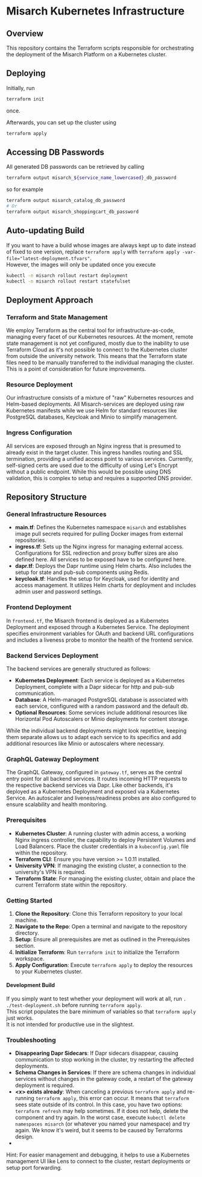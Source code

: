 # Misarch Kubernetes Infrastructure

## Overview

This repository contains the Terraform scripts responsible for orchestrating the deployment of the Misarch Platform on a Kubernetes cluster.

## Deploying

Initially, run
```sh
terraform init
```
once.

Afterwards, you can set up the cluster using
```sh
terraform apply
```

## Accessing DB Passwords

All generated DB passwords can be retrieved by calling
```sh
terraform output misarch_${service_name_lowercased}_db_password
```
so for example
```sh
terraform output misarch_catalog_db_password
# Or
terraform output misarch_shoppingcart_db_password
```

## Auto-updating Build

If you want to have a build whose images are always kept up to date instead of fixed to one version, replace `terraform apply` with `terraform apply -var-file="latest-deployment.tfvars"`.\
However, the images will only be updated once you execute
```sh
kubectl -n misarch rollout restart deployment
kubectl -n misarch rollout restart statefulset
```

## Deployment Approach

### Terraform and State Management

We employ Terraform as the central tool for infrastructure-as-code, managing every facet of our Kubernetes resources. At the moment, remote state management is not yet configured, mostly due to the inability to use Terraform Cloud as it's not possible to connect to the Kubernetes cluster from outside the university network. This means that the Terraform state files need to be manually transferred to the individual managing the cluster. This is a point of consideration for future improvements.

### Resource Deployment

Our infrastructure consists of a mixture of "raw" Kubernetes resources and Helm-based deployments. All Misarch-services are deployed using raw Kubernetes manifests while we use Helm for standard resources like PostgreSQL databases, Keycloak and Minio to simplify management.

### Ingress Configuration

All services are exposed through an Nginx ingress that is presumed to already exist in the target cluster. This ingress handles routing and SSL termination, providing a unified access point to various services. Currently, self-signed certs are used due to the difficulty of using Let's Encrypt without a public endpoint. While this would be possible using DNS validation, this is complex to setup and requires a supported DNS provider.

## Repository Structure

### General Infrastructure Resources

- **main.tf**: Defines the Kubernetes namespace `misarch` and establishes image pull secrets required for pulling Docker images from external repositories.
- **ingress.tf**: Sets up the Nginx ingress for managing external access. Configurations for SSL redirection and proxy buffer sizes are also defined here. All services to be exposed have to be configured here.
- **dapr.tf**: Deploys the Dapr runtime using Helm charts. Also includes the setup for state and pub-sub components using Redis.
- **keycloak.tf**: Handles the setup for Keycloak, used for identity and access management. It utilizes Helm charts for deployment and includes admin user and password settings.

### Frontend Deployment

In `frontend.tf`, the Misarch frontend is deployed as a Kubernetes Deployment and exposed through a Kubernetes Service. The deployment specifies environment variables for OAuth and backend URL configurations and includes a liveness probe to monitor the health of the frontend service.

### Backend Services Deployment

The backend services are generally structured as follows:

- **Kubernetes Deployment**: Each service is deployed as a Kubernetes Deployment, complete with a Dapr sidecar for http and pub-sub communication.
- **Database**: A Helm-managed PostgreSQL database is associated with each service, configured with a random password and the default db.
- **Optional Resources**: Some services include additional resources like Horizontal Pod Autoscalers or Minio deployments for content storage.

While the individual backend deployments might look repetitive, keeping them separate allows us to adapt each service to its specifics and add additional resources like Minio or autoscalers where necessary.

### GraphQL Gateway Deployment

The GraphQL Gateway, configured in `gateway.tf`, serves as the central entry point for all backend services. It routes incoming HTTP requests to the respective backend services via Dapr. Like other backends, it's deployed as a Kubernetes Deployment and exposed via a Kubernetes Service. An autoscaler and liveness/readiness probes are also configured to ensure scalability and health monitoring.

### Prerequisites

- **Kubernetes Cluster**: A running cluster with admin access, a working Nginx ingress controller, the capability to deploy Persistent Volumes and Load Balancers. Place the cluster credentials in a `kubeconfig.yaml` file within the repository.
- **Terraform CLI**: Ensure you have version >= 1.0.11 installed.
- **University VPN**: If managing the existing cluster, a connection to the university's VPN is required.
- **Terraform State**: For managing the existing cluster, obtain and place the current Terraform state within the repository.

### Getting Started

1. **Clone the Repository**: Clone this Terraform repository to your local machine.
2. **Navigate to the Repo**: Open a terminal and navigate to the repository directory.
3. **Setup**: Ensure all prerequisites are met as outlined in the Prerequisites section.
4. **Initialize Terraform**: Run `terraform init` to initialize the Terraform workspace.
5. **Apply Configuration**: Execute `terraform apply` to deploy the resources to your Kubernetes cluster.

#### Development Build

If you simply want to test whether your deployment will work at all, run `. ./test-deployment.sh` before running `terraform apply`.\
This script populates the bare minimum of variables so that `terraform apply` just works.\
It is not intended for productive use in the slightest.

### Troubleshooting

- **Disappearing Dapr Sidecars**: If Dapr sidecars disappear, causing communication to stop working in the cluster, try restarting the affected deployments.
- **Schema Changes in Services**: If there are schema changes in individual services without changes in the gateway code, a restart of the gateway deployment is required.
- **\<x\> exists already**: When canceling a previous `terraform apply` and re-running `terraform apply`, this error can occur. It means that `terraform` sees state outside of its control. In this case, you have two options: `terraform refresh` may help sometimes. If it does not help, delete the component and try again. In the worst case, execute `kubectl delete namespaces misarch` (or whatever you named your namespace) and try again. We know it's weird, but it seems to be caused by Terraforms design.
- 

Hint: For easier management and debugging, it helps to use a Kubernetes management UI like Lens to connect to the cluster, restart deployments or setup port forwarding.

